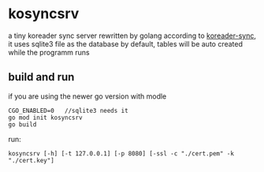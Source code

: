 # kosyncsrv
a tiny koreader sync server rewritten by golang according to
[koreader-sync](https://github.com/myelsukov/koreader-sync),
it uses sqlite3 file as the database by default, tables will be auto created while the programm runs

## build and run
if you are using the newer go version with modle
```
CGO_ENABLED=0   //sqlite3 needs it
go mod init kosyncsrv
go build
```
run:
```
kosyncsrv [-h] [-t 127.0.0.1] [-p 8080] [-ssl -c "./cert.pem" -k "./cert.key"]
```



